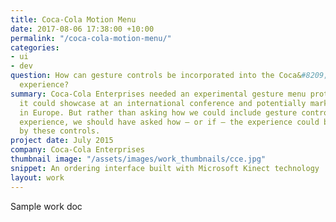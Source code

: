 ```yaml
---
title: Coca-Cola Motion Menu
date: 2017-08-06 17:38:00 +10:00
permalink: "/coca-cola-motion-menu/"
categories:
- ui
- dev
question: How can gesture controls be incorporated into the Coca&#8209;Cola ordering
  experience?
summary: Coca-Cola Enterprises needed an experimental gesture menu prototype that
  it could showcase at an international conference and potentially market to cafés
  in Europe. But rather than asking how we could include gesture controls in the ordering
  experience, we should have asked how – or if – the experience could be improved
  by these controls.
project date: July 2015
company: Coca-Cola Enterprises
thumbnail image: "/assets/images/work_thumbnails/cce.jpg"
snippet: An ordering interface built with Microsoft Kinect technology
layout: work
---
```


Sample work doc
